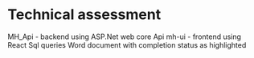# Technical assessment
MH_Api - backend using ASP.Net web core Api
mh-ui - frontend using React
Sql queries
Word document with completion status as highlighted

